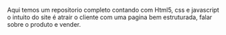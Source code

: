 Aqui temos um repositorio completo contando com Html5, css e javascript o intuito do site é atrair o cliente com uma pagina bem estruturada, falar sobre o produto e vender.
